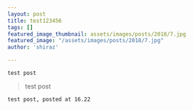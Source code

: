 ```yaml
---
layout: post
title: test123456
tags: []
featured_image_thumbnail: assets/images/posts/2018/7.jpg
featured_image: "/assets/images/posts/2018/7.jpg"
author: 'shiraz'

---
```

    test post

> test post

    test post, posted at 16.22
